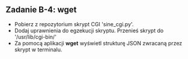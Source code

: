 ## Zadanie B-4: wget
* Pobierz z repozytorium skrypt CGI 'sine_cgi.py'.
* Dodaj uprawnienia do egzekucji skryptu. Przenieś skrypt do '/usr/lib/cgi-bin/'
* Za pomocą aplikacji **wget** wyświetl strukturę JSON zwracaną przez skrypt w terminalu.
